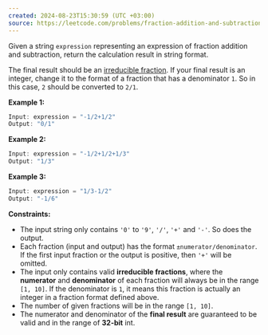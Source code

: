 ```yaml
---
created: 2024-08-23T15:30:59 (UTC +03:00)
source: https://leetcode.com/problems/fraction-addition-and-subtraction/description/?envType=daily-question&envId=2024-08-23
---
```

Given a string `expression` representing an expression of fraction addition and subtraction, return the calculation result in string format.

The final result should be an [irreducible fraction](https://en.wikipedia.org/wiki/Irreducible_fraction). If your final result is an integer, change it to the format of a fraction that has a denominator `1`. So in this case, `2` should be converted to `2/1`.


**Example 1:**

``` Java
Input: expression = "-1/2+1/2"
Output: "0/1"
```


**Example 2:**

``` Java
Input: expression = "-1/2+1/2+1/3"
Output: "1/3"
```


**Example 3:**

``` Java
Input: expression = "1/3-1/2"
Output: "-1/6"
```

**Constraints:**

-   The input string only contains `'0'` to `'9'`, `'/'`, `'+'` and `'-'`. So does the output.
-   Each fraction (input and output) has the format `±numerator/denominator`. If the first input fraction or the output is positive, then `'+'` will be omitted.
-   The input only contains valid **irreducible fractions**, where the **numerator** and **denominator** of each fraction will always be in the range `[1, 10]`. If the denominator is `1`, it means this fraction is actually an integer in a fraction format defined above.
-   The number of given fractions will be in the range `[1, 10]`.
-   The numerator and denominator of the **final result** are guaranteed to be valid and in the range of **32-bit** int.
